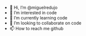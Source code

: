 - 👋 Hi, I’m @miguelredujo
- 👀 I’m interested in code
- 🌱 I’m currently learning code
- 💞️ I’m looking to collaborate on code
- 📫 How to reach me github

<!---
miguelredujo/miguelredujo is a ✨ special ✨ repository because its `README.md` (this file) appears on your GitHub profile.
You can click the Preview link to take a look at your changes.
--->
